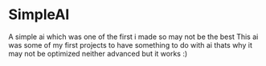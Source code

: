 # SimpleAI
A simple ai which was one of the first i made so may not be the best
This ai was some of my first projects to have something to do with ai thats why it may not be optimized neither advanced but it works :)
